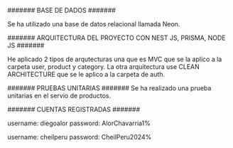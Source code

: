 ####### BASE DE DADOS #######

Se ha utilizado una base de datos relacional llamada Neon.

####### ARQUITECTURA DEL PROYECTO CON NEST JS, PRISMA, NODE JS #######

He aplicado 2 tipos de arqutecturas una que es MVC que se la
aplico a la carpeta user, product y category. La otra arquitectura
use CLEAN ARCHITECTURE que se le aplico a la carpeta de auth.

####### PRUEBAS UNITARIAS #######
Se ha realizado una prueba unitarias en el servio de productos.

####### CUENTAS REGISTRADAS #######

username: diegoalor
password: AlorChavarria1%

username: cheilperu
password: CheilPeru2024%


